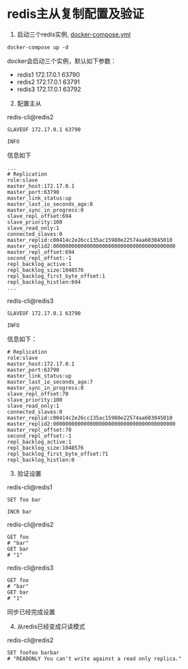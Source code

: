 redis主从复制配置及验证
====

1. 启动三个redis实例, [docker-compose.yml](./docker-compose.yml)
```shell
docker-compose up -d
```
docker会启动三个实例，默认如下参数：
* redis1 172.17.0.1 63790
* redis2 172.17.0.1 63791
* redis3 172.17.0.1 63792

2. 配置主从

redis-cli@redis2
```shell
SLAVEOF 172.17.0.1 63790

INFO
```
信息如下
```text
...
# Replication
role:slave
master_host:172.17.0.1
master_port:63790
master_link_status:up
master_last_io_seconds_ago:8
master_sync_in_progress:0
slave_repl_offset:694
slave_priority:100
slave_read_only:1
connected_slaves:0
master_replid:c00414c2e26cc135ac15980e22574aa603045010
master_replid2:0000000000000000000000000000000000000000
master_repl_offset:694
second_repl_offset:-1
repl_backlog_active:1
repl_backlog_size:1048576
repl_backlog_first_byte_offset:1
repl_backlog_histlen:694
...
```

redis-cli@redis3
```shell
SLAVEOF 172.17.0.1 63790

INFO
```
信息如下：
```text
# Replication
role:slave
master_host:172.17.0.1
master_port:63790
master_link_status:up
master_last_io_seconds_ago:7
master_sync_in_progress:0
slave_repl_offset:70
slave_priority:100
slave_read_only:1
connected_slaves:0
master_replid:c00414c2e26cc135ac15980e22574aa603045010
master_replid2:0000000000000000000000000000000000000000
master_repl_offset:70
second_repl_offset:-1
repl_backlog_active:1
repl_backlog_size:1048576
repl_backlog_first_byte_offset:71
repl_backlog_histlen:0
```

3. 验证设置

redis-cli@redis1
```shell
SET foo bar

INCR bar
```

redis-cli@redis2
```shell
GET foo
# "bar"
GET bar
# "1"
```

redis-cli@redis3
```shell
GET foo
# "bar"
GET bar
# "1"
```
同步已经完成设置

4. 从redis已经变成只读模式

redis-cli@redis2
```shell
SET foofoo barbar
# "READONLY You can't write against a read only replica."
```
